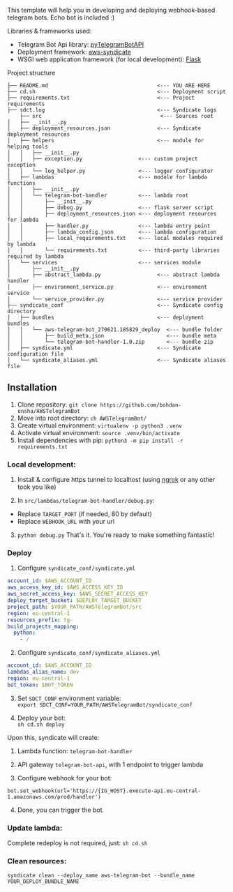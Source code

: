 This template will help you in developing and deploying webhook-based telegram bots.
Echo bot is included :)

Libraries & frameworks used:
- Telegram Bot Api library: [pyTelegramBotAPI](https://github.com/eternnoir/pyTelegramBotAPI)
- Deployment framework: [aws-syndicate](https://github.com/epam/aws-syndicate)
- WSGI web application framework (for local development): [Flask](https://pypi.org/project/Flask/)


Project structure
```
├── README.md                                   <--- YOU ARE HERE
├── cd.sh                                       <--- Deployment script
├── requirements.txt                            <--- Project requirements
├── sdct.log                                    <--- Syndicate logs
    ├── src                                      <--- Sources root
│   ├── __init__.py
│   ├── deployment_resources.json               <--- Syndicate deployment resources
│   ├── helpers                                 <--- module for helping tools
│   │   ├── __init__.py
│   │   ├── exception.py                  <--- custom project exception
│   │   └── log_helper.py                 <--- logger configurator
│   ├── lambdas                           <--- module for lambda functions
│   │   ├── __init__.py
│   │   └── telegram-bot-handler          <--- lambda root
│   │       ├── __init__.py
│   │       ├── debug.py                  <--- flask server script
│   │       ├── deployment_resources.json <--- deployment resources for lambda
│   │       ├── handler.py                <--- lambda entry point
│   │       ├── lambda_config.json        <--- lambda configuration
│   │       ├── local_requirements.txt    <--- local modules required by lambda
│   │       └── requirements.txt          <--- third-party libraries required by lambda
│   └── services                          <--- services module
│       ├── __init__.py
│       ├── abstract_lambda.py                  <--- abstract lambda handler
│       ├── environment_service.py              <--- environment service
│       └── service_provider.py                 <--- service provider
├── syndicate_conf                              <--- Syndicate config directory
│   ├── bundles                                 <--- deployment bundles
│   │   └── aws-telegram-bot_270621.185829_deploy  <--- bundle folder
│   │       ├── build_meta.json                    <--- bundle meta
│   │       └── telegram-bot-handler-1.0.zip       <--- bundle zip
│   ├── syndicate.yml                           <--- Syndicate configuration file
│   └── syndicate_aliases.yml                   <--- Syndicate aliases file
```


## Installation

1. Clone repository:
   `git clone https://github.com/bohdan-onsha/AWSTelegramBot`
2. Move into root directory:
   `ch AWSTelegramBot/`
3. Create virtual environment:
   `virtualenv -p python3 .venv`
4. Activate virtual environment:
   `source .venv/bin/activate`
5. Install dependencies with pip:
   `python3 -m pip install -r requirements.txt`

### Local development:

1. Install & configure https tunnel to localhost (using
   [ngrok](https://ngrok.com/) or any other took you like)  

2. In `src/lambdas/telegram-bot-handler/debug.py`:
- Replace `TARGET_PORT` (if needed, 80 by default)
- Replace `WEBHOOK_URL` with your url

   
3. `python debug.py`
   That's it. You're ready to make something fantastic!

### Deploy
1. Configure `syndicate_conf/syndicate.yml`

```yaml
account_id: $AWS_ACCOUNT_ID
aws_access_key_id: $AWS_ACCESS_KEY_ID
aws_secret_access_key: $AWS_SECRET_ACCESS_KEY
deploy_target_bucket: $DEPLOY_TARGET_BUCKET
project_path: $YOUR_PATH/AWSTelegramBot/src
region: eu-central-1
resources_prefix: tg-
build_projects_mapping:
  python:
    - /
```

2. Configure `syndicate_conf/syndicate_aliases.yml`
```yaml
account_id: $AWS_ACCOUNT_ID
lambdas_alias_name: dev
region: eu-central-1
bot_token: $BOT_TOKEN
```

3. Set `SDCT_CONF` environment variable:  
`export SDCT_CONF=YOUR_PATH/AWSTelegramBot/syndicate_conf`

4. Deploy your bot:   
`sh cd.sh deploy`

Upon this, syndicate will create:

1. Lambda function: `telegram-bot-handler`
2. API gateway `telegram-bot-api`, with 1 endpoint to trigger lambda

3. Configure webhook for your bot:
```python3
bot.set_webhook(url='https://{IG_HOST}.execute-api.eu-central-1.amazonaws.com/prod/handler')
```
4. Done, you can trigger the bot.

### Update lambda:
Complete redeploy is not required, just:
`sh cd.sh`

### Clean resources:
`syndicate clean --deploy_name aws-telegram-bot --bundle_name YOUR_DEPLOY_BUNDLE_NAME`